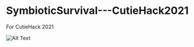 # SymbioticSurvival---CutieHack2021
For CutieHack 2021


![Alt Text](https://github.com/johnniedinhCS/SymbioticSurvival---CutieHack2021/blob/main/symSurv.gif)
